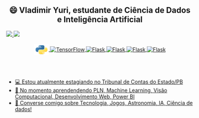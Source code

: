 <h2 align="center"> 😄 Vladimir Yuri, estudante de Ciência de Dados e Inteligência Artificial</h2>


<div> 
  <a href="https://github.com/vladimired12">
  <img height="180em" src="https://github-readme-stats.vercel.app/api?username=vladimired12&show_icons=true&theme=dark&include_all_commits=true&count_private=true"/>
  <img height="180em" src="https://github-readme-stats.vercel.app/api/top-langs/?username=vladimired12&layout=compact&langs_count=7&theme=dark"/>
</div>

<div align="center" style="display: inline_block"><br>        
  <img align="center" alt="Python" height="30" width="40" src="https://raw.githubusercontent.com/devicons/devicon/master/icons/python/python-original.svg">
  <img align="center" alt="TensorFlow" height="30" width="40" src="https://cdn.jsdelivr.net/gh/devicons/devicon/icons/tensorflow/tensorflow-original.svg">
  <img align="center" alt="Flask" height="30" width="40" src="https://cdn.jsdelivr.net/gh/devicons/devicon/icons/flask/flask-original.svg" />
  <img align="center" alt="Flask" height="30" width="40" src="https://cdn.jsdelivr.net/gh/devicons/devicon/icons/pandas/pandas-original.svg" />
  <img align="center" alt="Flask" height="30" width="40" src="https://cdn.jsdelivr.net/gh/devicons/devicon/icons/numpy/numpy-original.svg" />
  <img align="center" alt="Flask" height="30" width="40" src="https://cdn.jsdelivr.net/gh/devicons/devicon/icons/jupyter/jupyter-original-wordmark.svg" />
 </div>

<br></br>

- 💻 Estou atualmente estagiando no Tribunal de Contas do Estado/PB
- 🌱 No momento aprendendendo PLN, Machine Learning, Visão Computacional, Desenvolvimento Web, Power BI
- 💬 Converse comigo sobre Tecnologia, Jogos, Astronomia, IA, Ciência de dados!

